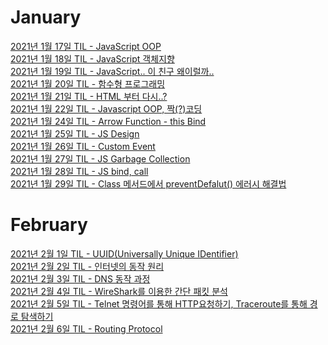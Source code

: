 # January
[2021년 1월 17일 TIL - JavaScript OOP](https://velog.io/@sms8377/TIL-JavaScript-OOP)<br>
[2021년 1월 18일 TIL - JavaScript 객체지향](https://velog.io/@sms8377/TIL-JavaScript-%EB%AF%B8%EB%8B%88-%ED%94%84%EB%A1%9C%EC%A0%9D%ED%8A%B8%EC%88%98%ED%96%89%EC%A4%91-v4esfn6r)<br>
[2021년 1월 19일 TIL - JavaScript.. 이 친구 왜이럴까..](https://velog.io/@sms8377/TIL-119-Javascript..-%EC%9D%B4-%EC%B9%9C%EA%B5%AC-%EC%99%9C%EC%9D%B4%EB%9F%B4%EA%B9%8C)<br>
[2021년 1월 20일 TIL - 함수형 프로그래밍](https://velog.io/@sms8377/TIL-120-%ED%95%A8%EC%88%98%ED%98%95-%ED%94%84%EB%A1%9C%EA%B7%B8%EB%9E%98%EB%B0%8D)<br>
[2021년 1월 21일 TIL - HTML 부터 다시..?](https://velog.io/@sms8377/TIL-121-HTML-%EB%B6%80%ED%84%B0-%EB%8B%A4%EC%8B%9C)<br>
[2021년 1월 22일 TIL - Javascript OOP, 짝(?)코딩](https://velog.io/@sms8377/TIL-122-Pair-Programming)<br>
[2021년 1월 24일 TIL - Arrow Function - this Bind](https://velog.io/@sms8377/TIL-124-Arrow-Function-this-Bind)<br>
[2021년 1월 25일 TIL - JS Design](https://velog.io/@sms8377/TIL-125-Javascript-Design)<br>
[2021년 1월 26일 TIL - Custom Event](https://velog.io/@sms8377/TIL-126)<br>
[2021년 1월 27일 TIL - JS Garbage Collection](https://velog.io/@sms8377/TIL-127-JS-Garbage-Collection)<br>
[2021년 1월 28일 TIL - JS bind, call](https://velog.io/@sms8377/TIL-128-JS-bind-call-apply)<br>
[2021년 1월 29일 TIL - Class 메서드에서 preventDefalut() 에러시 해결법](https://velog.io/@sms8377/TIL-129-JS-class-preventDefaulte)<br>

# February
[2021년 2월 1일 TIL - UUID(Universally Unique IDentifier)](https://velog.io/@sms8377/TIL-21-UUIDUniversally-Unique-IDentifier)<br>
[2021년 2월 2일 TIL - 인터넷의 동작 원리](https://velog.io/@sms8377/%EC%9D%B8%ED%84%B0%EB%84%B7%EC%9D%98-%EB%8F%99%EC%9E%91-%EC%9B%90%EB%A6%ACOSI-7-layer)<br>
[2021년 2월 3일 TIL - DNS 동작 과정](https://velog.io/@sms8377/TIL23-DNS-%EB%8F%99%EC%9E%91-%EA%B3%BC%EC%A0%95)<br>
[2021년 2월 4일 TIL - WireShark를 이용한 간단 패킷 분석](https://velog.io/@sms8377/TIL-24-Wireshark%EB%A5%BC-%EC%9D%B4%EC%9A%A9%ED%95%9C-%EA%B0%84%EB%8B%A8-%ED%8C%A8%ED%82%B7-%EB%B6%84%EC%84%9D)<br>
[2021년 2월 5일 TIL - Telnet 명령어를 통해 HTTP요청하기, Traceroute를 통해 경로 탐색하기](https://velog.io/@sms8377/TIL-25-텔넷Telnet명령을-통해-HTTP-요청하기)<br>
[2021년 2월 6일 TIL - Routing Protocol]()<br>

